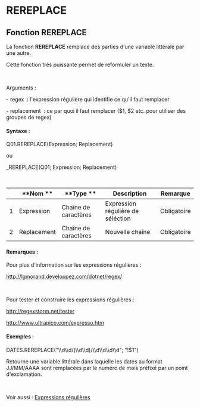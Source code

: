 # REREPLACE

## Fonction REREPLACE

La fonction **REREPLACE** remplace des parties d'une variable littérale par une autre.

Cette fonction très puissante permet de reformuler un texte.

&nbsp;

Arguments :

\- regex&nbsp; : l'expression régulière qui identifie ce qu'il faut remplacer

\- replacement&nbsp; : ce par quoi il faut remplacer ($1, $2 etc. pour utiliser des groupes de regex)

#### Syntaxe :&nbsp;

Q01.REREPLACE(Expression; Replacement)

ou

\_REREPLACE(Q01; Expression; Replacement)

&nbsp;

| &nbsp; | **Nom ** | **Type ** | **Description** | **Remarque** |
| --- | --- | --- | --- | --- |
| &#49; | Expression | Chaîne de caractères | Expression régulière de séléction | Obligatoire |
| &#50; | Replacement | Chaîne de caractères | Nouvelle chaîne | Obligatoire |


#### Remarques :

Pour plus d'information sur les expressions régulières :

http://lgmorand.developpez.com/dotnet/regex/

&nbsp;

Pour tester et construire les expressions régulières :

http://regexstorm.net/tester

http://www.ultrapico.com/expresso.htm

#### Exemples :

DATES.REREPLACE("\\\\d\\\\d/(\\\\d\\\\d)/\\\\d\\\\d\\\\d\\\\d"; "\!$1")

Retourne une variable littérale dans laquelle les dates au format JJ/MM/AAAA sont remplacées par le numéro de mois préfixé par un point d'exclamation.

&nbsp;

Voir aussi : [Expressions régulières](<REGULAR\_EXPRESSIONS1.md>)
